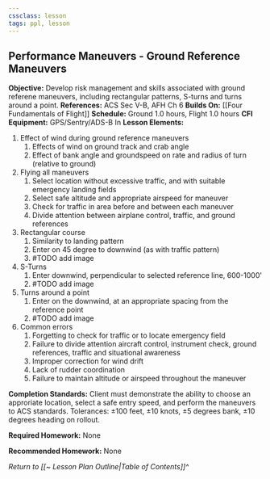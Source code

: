 ```yaml
---
cssclass: lesson
tags: ppl, lesson
---
```

## Performance Maneuvers - Ground Reference Maneuvers

**Objective:** Develop risk management and skills associated with ground referene maneuvers, including rectangular patterns, S-turns and turns around a point.
**References:** ACS Sec V-B, AFH Ch 6
**Builds On:** [[Four Fundamentals of Flight]]
**Schedule:** Ground 1.0 hours, Flight 1.0 hours
**CFI Equipment:** GPS/Sentry/ADS-B In
**Lesson Elements:**
1. Effect of wind during ground reference maneuvers
	1. Effects of wind on ground track and crab angle
	2. Effect of bank angle and groundspeed on rate and radius of turn (relative to ground)
2. Flying all maneuvers
	1. Select location without excessive traffic, and with suitable emergency landing fields
	2. Select safe altitude and appropriate airspeed for maneuver
	3. Check for traffic in area before and between each maneuver
	4. Divide attention between airplane control, traffic, and ground references
3. Rectangular course
	1. Similarity to landing pattern
	2. Enter on 45 degree to downwind (as with traffic pattern)
	3. #TODO add image
4. S-Turns
	1. Enter downwind, perpendicular to selected reference line, 600-1000'
	2. #TODO add image
5. Turns around a point
	1. Enter on the downwind, at an appropriate spacing from the reference point
	2. #TODO add image
6. Common errors
	1. Forgetting to check for traffic or to locate emergency field
	2. Failure to divide attention aircraft control, instrument check, ground references, traffic and situational awareness
	3. Improper correction for wind drift
	4. Lack of rudder coordination
	5. Failure to maintain altitude or airspeed throughout the maneuver

**Completion Standards:** Client must demonstrate the ability to choose an approriate location, select a safe entry speed, and perform the maneuvers to ACS standards. Tolerances: &plusmn;100 feet, &plusmn;10 knots, &plusmn;5 degrees bank, &plusmn;10 degrees heading on rollout.

**Required Homework:** None

**Recommended Homework:** None

*Return to [[~ Lesson Plan Outline|Table of Contents]]^*